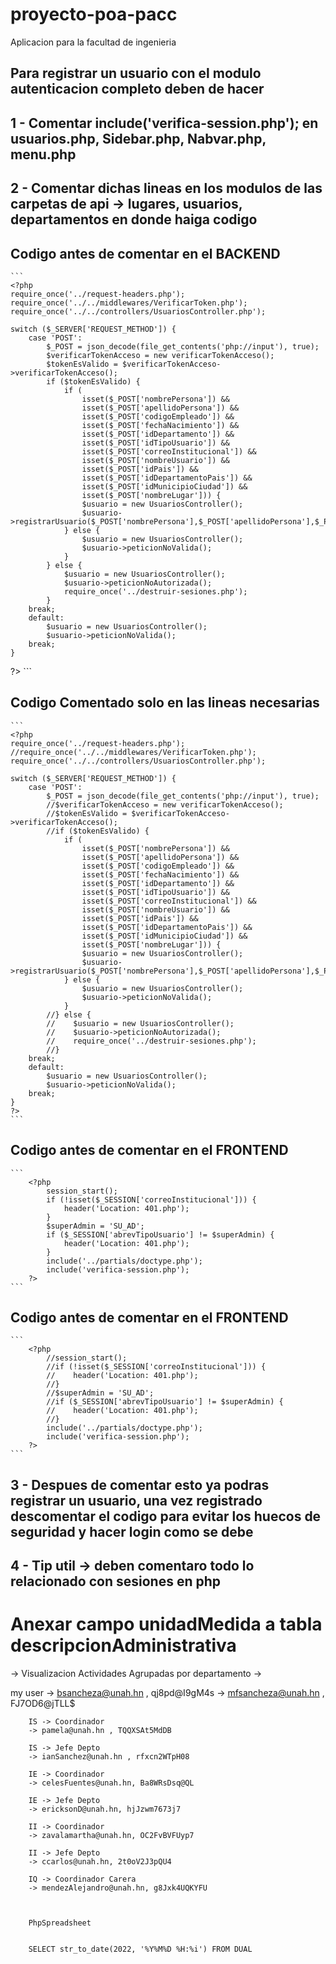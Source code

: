 # proyecto-poa-pacc
Aplicacion para la facultad de ingenieria

## Para registrar un usuario con el modulo autenticacion completo deben de hacer
## 1 - Comentar include('verifica-session.php'); en usuarios.php, Sidebar.php, Nabvar.php, menu.php
## 2 - Comentar dichas lineas en los modulos de las carpetas de api -> lugares, usuarios, departamentos en donde haiga codigo
## Codigo antes de comentar en el BACKEND
    ```
    <?php
    require_once('../request-headers.php');
    require_once('../../middlewares/VerificarToken.php');
    require_once('../../controllers/UsuariosController.php');
    
    switch ($_SERVER['REQUEST_METHOD']) {
        case 'POST': 
            $_POST = json_decode(file_get_contents('php://input'), true);
            $verificarTokenAcceso = new verificarTokenAcceso();
            $tokenEsValido = $verificarTokenAcceso->verificarTokenAcceso();
            if ($tokenEsValido) {
                if (
                    isset($_POST['nombrePersona']) && 
                    isset($_POST['apellidoPersona']) && 
                    isset($_POST['codigoEmpleado']) && 
                    isset($_POST['fechaNacimiento']) && 
                    isset($_POST['idDepartamento']) && 
                    isset($_POST['idTipoUsuario']) && 
                    isset($_POST['correoInstitucional']) && 
                    isset($_POST['nombreUsuario']) && 
                    isset($_POST['idPais']) && 
                    isset($_POST['idDepartamentoPais']) && 
                    isset($_POST['idMunicipioCiudad']) && 
                    isset($_POST['nombreLugar'])) {
                    $usuario = new UsuariosController();
                    $usuario->registrarUsuario($_POST['nombrePersona'],$_POST['apellidoPersona'],$_POST['codigoEmpleado'],$_POST['fechaNacimiento'],$_POST['idDepartamento'],$_POST['idTipoUsuario'],$_POST['correoInstitucional'],$_POST['nombreUsuario'],$_POST['idPais'],$_POST['idDepartamentoPais'],$_POST['idMunicipioCiudad'],$_POST['nombreLugar']);
                } else {
                    $usuario = new UsuariosController();
                    $usuario->peticionNoValida();
                }
            } else {
                $usuario = new UsuariosController();
                $usuario->peticionNoAutorizada();
                require_once('../destruir-sesiones.php');
            }
        break;
        default: 
            $usuario = new UsuariosController();
            $usuario->peticionNoValida();
        break;
    }
?>
    ```
## Codigo Comentado solo en las lineas necesarias 
    ```
    <?php
    require_once('../request-headers.php');
    //require_once('../../middlewares/VerificarToken.php');
    require_once('../../controllers/UsuariosController.php');
    
    switch ($_SERVER['REQUEST_METHOD']) {
        case 'POST': 
            $_POST = json_decode(file_get_contents('php://input'), true);
            //$verificarTokenAcceso = new verificarTokenAcceso();
            //$tokenEsValido = $verificarTokenAcceso->verificarTokenAcceso();
            //if ($tokenEsValido) {
                if (
                    isset($_POST['nombrePersona']) && 
                    isset($_POST['apellidoPersona']) && 
                    isset($_POST['codigoEmpleado']) && 
                    isset($_POST['fechaNacimiento']) && 
                    isset($_POST['idDepartamento']) && 
                    isset($_POST['idTipoUsuario']) && 
                    isset($_POST['correoInstitucional']) && 
                    isset($_POST['nombreUsuario']) && 
                    isset($_POST['idPais']) && 
                    isset($_POST['idDepartamentoPais']) && 
                    isset($_POST['idMunicipioCiudad']) && 
                    isset($_POST['nombreLugar'])) {
                    $usuario = new UsuariosController();
                    $usuario->registrarUsuario($_POST['nombrePersona'],$_POST['apellidoPersona'],$_POST['codigoEmpleado'],$_POST['fechaNacimiento'],$_POST['idDepartamento'],$_POST['idTipoUsuario'],$_POST['correoInstitucional'],$_POST['nombreUsuario'],$_POST['idPais'],$_POST['idDepartamentoPais'],$_POST['idMunicipioCiudad'],$_POST['nombreLugar']);
                } else {
                    $usuario = new UsuariosController();
                    $usuario->peticionNoValida();
                }
            //} else {
            //    $usuario = new UsuariosController();
            //    $usuario->peticionNoAutorizada();
            //    require_once('../destruir-sesiones.php');
            //}
        break;
        default: 
            $usuario = new UsuariosController();
            $usuario->peticionNoValida();
        break;
    }
    ?>
    ```

## Codigo antes de comentar en el FRONTEND
    ```
        <?php
            session_start();
            if (!isset($_SESSION['correoInstitucional'])) {
                header('Location: 401.php');
            }
            $superAdmin = 'SU_AD';
            if ($_SESSION['abrevTipoUsuario'] != $superAdmin) {
                header('Location: 401.php');
            }
            include('../partials/doctype.php');
            include('verifica-session.php');
        ?>
    ```

## Codigo antes de comentar en el FRONTEND
    ```
        <?php
            //session_start();
            //if (!isset($_SESSION['correoInstitucional'])) {
            //    header('Location: 401.php');
            //}
            //$superAdmin = 'SU_AD';
            //if ($_SESSION['abrevTipoUsuario'] != $superAdmin) {
            //    header('Location: 401.php');
            //}
            include('../partials/doctype.php');
            include('verifica-session.php');
        ?>
    ```
## 3 - Despues de comentar esto ya podras registrar un usuario, una vez registrado descomentar el codigo para evitar los huecos de seguridad y hacer login como se debe
## 4 - Tip util -> deben comentaro todo lo relacionado con sesiones en php

# Anexar campo unidadMedida a tabla descripcionAdministrativa

-> Visualizacion Actividades Agrupadas por departamento -> 

my user -> bsancheza@unah.hn , qj8pd@I9gM4s
        -> mfsancheza@unah.hn , FJ7OD6@jTLL$

        IS -> Coordinador
        -> pamela@unah.hn , TQQXSAt5MdDB

        IS -> Jefe Depto
        -> ianSanchez@unah.hn , rfxcn2WTpH08 

        IE -> Coordinador
        -> celesFuentes@unah.hn, Ba8WRsDsq@QL

        IE -> Jefe Depto
        -> ericksonD@unah.hn, hjJzwm7673j7

        II -> Coordinador   
        -> zavalamartha@unah.hn, OC2FvBVFUyp7

        II -> Jefe Depto
        -> ccarlos@unah.hn, 2t0oV2J3pQU4

        IQ -> Coordinador Carera
        -> mendezAlejandro@unah.hn, g8Jxk4UQKYFU



        PhpSpreadsheet


        SELECT str_to_date(2022, '%Y%M%D %H:%i') FROM DUAL
